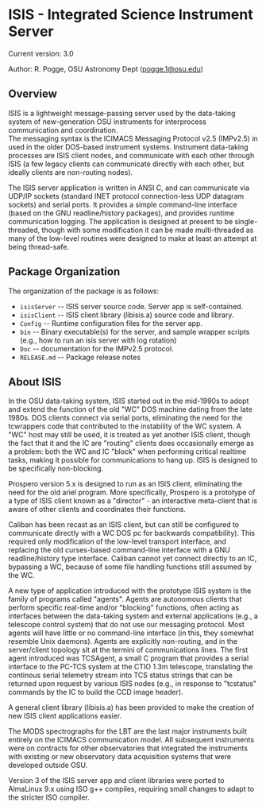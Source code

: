 # ISIS - Integrated Science Instrument Server

Current version: 3.0

Author: R. Pogge, OSU Astronomy Dept (pogge.1@osu.edu)

## Overview

ISIS is a lightweight message-passing server used by the data-taking system of new-generation OSU instruments for interprocess communication and coordination.  
The messaging syntax is the ICIMACS Messaging Protocol v2.5 (IMPv2.5) in used in the older DOS-based instrument systems.  Instrument data-taking processes are 
ISIS client nodes, and communicate with each other through ISIS (a few legacy clients can communicate directly with each other, but ideally clients
are non-routing nodes).

The ISIS server application is written in ANSI C, and can communicate
via UDP/IP sockets (standard INET protocol connection-less UDP
datagram sockets) and serial ports.  It provides a simple command-line
interface (based on the GNU readline/history packages), and provides
runtime communication logging.  The application is designed at present
to be single-threaded, though with some modification it can be made
multi-threaded as many of the low-level routines were designed to make
at least an attempt at being thread-safe.

## Package Organization

The organization of the package is as follows:
 * `isisServer` -- ISIS server source code.  Server app is self-contained.
 * `isisClient` -- ISIS client library (libisis.a) source code and library.
 * `Config` -- Runtime configuration files for the server app.
 * `bin` -- Binary executable(s) for the server, and sample wrapper scripts (e.g., how to run an isis server with log rotation)
 * `Doc` -- documentation for the IMPv2.5 protocol.
 * `RELEASE.md` -- Package release notes

## About ISIS

In the OSU data-taking system, ISIS started out in the mid-1990s
to adopt and extend the function of the old "WC" DOS machine dating 
from the late 1980s.  DOS clients connect via serial ports,
eliminating the need for the tcwrappers code that contributed to the
instability of the WC system.  A "WC" host may still be used, it is
treated as yet another ISIS client, though the fact that it and the IC
are "routing" clients does occasionally emerge as a problem: both the
WC and IC "block" when performing critical realtime tasks, making it
possible for communications to hang up.  ISIS is designed to be
specifically non-blocking.

Prospero version 5.x is designed to run as an ISIS client, eliminating
the need for the old ariel program.  More specifically, Prospero is a
prototype of a type of ISIS client known as a "director" - an
interactive meta-client that is aware of other clients and coordinates
their functions.

Caliban has been recast as an ISIS client, but can still be configured
to communicate directly with a WC DOS pc for backwards compatibility).
This required only modification of the low-level transport interface,
and replacing the old curses-based command-line interface with a GNU
readline/history type interface.  Caliban cannot yet connect directly
to an IC, bypassing a WC, because of some file handling functions
still assumed by the WC.

A new type of application introduced with the prototype ISIS system is
the family of programs called "agents".  Agents are autonomous clients
that perform specific real-time and/or "blocking" functions, often
acting as interfaces between the data-taking system and external
applications (e.g., a telescope control system) that do not use our
messaging protocol. Most agents will have little or no command-line
interface (in this, they somewhat resemble Unix daemons).  Agents are
explicitly non-routing, and in the server/client topology sit at the
termini of communications lines.  The first agent introduced was
TCSAgent, a small C program that provides a serial interface to the
PC-TCS system at the CTIO 1.3m telescope, translating the continous
serial telemetry stream into TCS status strings that can be returned
upon request by various ISIS nodes (e.g., in response to "tcstatus"
commands by the IC to build the CCD image header).

A general client library (libisis.a) has been provided to make the
creation of new ISIS client applications easier.

The MODS spectrographs for the LBT are the last major instruments
built entirely on the ICIMACS communication model. All subsequent
instruments were on contracts for other observatories that integrated
the instruments with existing or new observatory data acquisition
systems that were developed outside OSU.

Version 3 of the ISIS server app and client libraries were ported
to AlmaLinux 9.x using ISO g++ compiles, requiring small changes
to adapt to the stricter ISO compiler.
